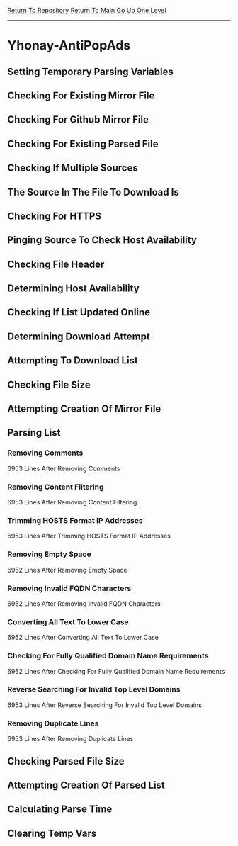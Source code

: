 [Return To Repository](https://github.com/deathbybandaid/piholeparser/)
[Return To Main](https://github.com/deathbybandaid/piholeparser/blob/master/RecentRunLogs/Mainlog.md)
[Go Up One Level](https://github.com/deathbybandaid/piholeparser/blob/master/RecentRunLogs/TopLevelScripts/30-Processing-External-Blacklists.md)
____________________________________
# Yhonay-AntiPopAds
## Setting Temporary Parsing Variables
## Checking For Existing Mirror File
## Checking For Github Mirror File
## Checking For Existing Parsed File
## Checking If Multiple Sources
## The Source In The File To Download Is
## Checking For HTTPS
## Pinging Source To Check Host Availability
## Checking File Header
## Determining Host Availability
## Checking If List Updated Online
## Determining Download Attempt
## Attempting To Download List
## Checking File Size
## Attempting Creation Of Mirror File
## Parsing List
### Removing Comments
6953 Lines After Removing Comments
### Removing Content Filtering
6953 Lines After Removing Content Filtering
### Trimming HOSTS Format IP Addresses
6953 Lines After Trimming HOSTS Format IP Addresses
### Removing Empty Space
6952 Lines After Removing Empty Space
### Removing Invalid FQDN Characters
6952 Lines After Removing Invalid FQDN Characters
### Converting All Text To Lower Case
6952 Lines After Converting All Text To Lower Case
### Checking For Fully Qualified Domain Name Requirements
6952 Lines After Checking For Fully Qualified Domain Name Requirements
### Reverse Searching For Invalid Top Level Domains
6953 Lines After Reverse Searching For Invalid Top Level Domains
### Removing Duplicate Lines
6953 Lines After Removing Duplicate Lines
## Checking Parsed File Size
## Attempting Creation Of Parsed List
## Calculating Parse Time
## Clearing Temp Vars
